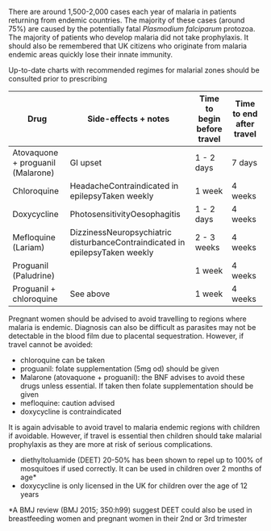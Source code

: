 There are around 1,500\-2,000 cases each year of malaria in patients returning from endemic countries. The majority of these cases (around 75%) are caused by the potentially fatal **Plasmodium* falciparum* protozoa. The majority of patients who develop malaria did not take prophylaxis. It should also be remembered that UK citizens who originate from malaria endemic areas quickly lose their innate immunity.  
  
Up\-to\-date charts with recommended regimes for malarial zones should be consulted prior to prescribing  
  


| **Drug** | **Side\-effects \+ notes** | **Time to begin before travel** | **Time to end after travel** |
| --- | --- | --- | --- |
| Atovaquone \+ proguanil (Malarone) | GI upset | 1 \- 2 days | 7 days |
| Chloroquine | HeadacheContraindicated in epilepsyTaken weekly | 1 week | 4 weeks |
| Doxycycline | PhotosensitivityOesophagitis | 1 \- 2 days | 4 weeks |
| Mefloquine (Lariam) | DizzinessNeuropsychiatric disturbanceContraindicated in epilepsyTaken weekly | 2 \- 3 weeks | 4 weeks |
| Proguanil (Paludrine) |  | 1 week | 4 weeks |
| Proguanil \+ chloroquine | See above | 1 week | 4 weeks |

  
Pregnant women should be advised to avoid travelling to regions where malaria is endemic. Diagnosis can also be difficult as parasites may not be detectable in the blood film due to placental sequestration. However, if travel cannot be avoided:  
* chloroquine can be taken
* proguanil: folate supplementation (5mg od) should be given
* Malarone (atovaquone \+ proguanil): the BNF advises to avoid these drugs unless essential. If taken then folate supplementation should be given
* mefloquine: caution advised
* doxycycline is contraindicated

  
It is again advisable to avoid travel to malaria endemic regions with children if avoidable. However, if travel is essential then children should take malarial prophylaxis as they are more at risk of serious complications.  
* diethyltoluamide (DEET) 20\-50% has been shown to repel up to 100% of mosquitoes if used correctly. It can be used in children over 2 months of age\*
* doxycycline is only licensed in the UK for children over the age of 12 years

  
\*A BMJ review (BMJ 2015; 350:h99\) suggest DEET could also be used in breastfeeding women and pregnant women in their 2nd or 3rd trimester
